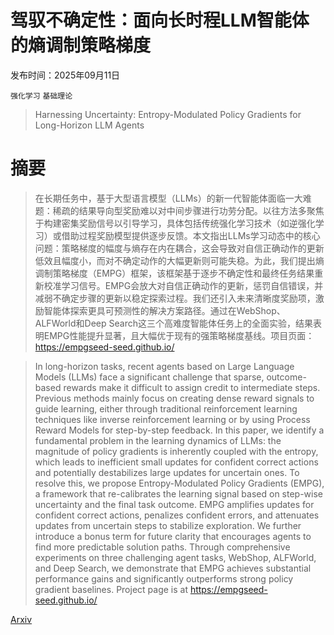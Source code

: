 # 驾驭不确定性：面向长时程LLM智能体的熵调制策略梯度

发布时间：2025年09月11日

`强化学习` `基础理论`

> Harnessing Uncertainty: Entropy-Modulated Policy Gradients for Long-Horizon LLM Agents

# 摘要

> 在长期任务中，基于大型语言模型（LLMs）的新一代智能体面临一大难题：稀疏的结果导向型奖励难以对中间步骤进行功劳分配。以往方法多聚焦于构建密集奖励信号以引导学习，具体包括传统强化学习技术（如逆强化学习）或借助过程奖励模型提供逐步反馈。本文指出LLMs学习动态中的核心问题：策略梯度的幅度与熵存在内在耦合，这会导致对自信正确动作的更新低效且幅度小，而对不确定动作的大幅更新则可能失稳。为此，我们提出熵调制策略梯度（EMPG）框架，该框架基于逐步不确定性和最终任务结果重新校准学习信号。EMPG会放大对自信正确动作的更新，惩罚自信错误，并减弱不确定步骤的更新以稳定探索过程。我们还引入未来清晰度奖励项，激励智能体探索更具可预测性的解决方案路径。通过在WebShop、ALFWorld和Deep Search这三个高难度智能体任务上的全面实验，结果表明EMPG性能提升显著，且大幅优于现有的强策略梯度基线。项目页面：https://empgseed-seed.github.io/

> In long-horizon tasks, recent agents based on Large Language Models (LLMs) face a significant challenge that sparse, outcome-based rewards make it difficult to assign credit to intermediate steps. Previous methods mainly focus on creating dense reward signals to guide learning, either through traditional reinforcement learning techniques like inverse reinforcement learning or by using Process Reward Models for step-by-step feedback. In this paper, we identify a fundamental problem in the learning dynamics of LLMs: the magnitude of policy gradients is inherently coupled with the entropy, which leads to inefficient small updates for confident correct actions and potentially destabilizes large updates for uncertain ones. To resolve this, we propose Entropy-Modulated Policy Gradients (EMPG), a framework that re-calibrates the learning signal based on step-wise uncertainty and the final task outcome. EMPG amplifies updates for confident correct actions, penalizes confident errors, and attenuates updates from uncertain steps to stabilize exploration. We further introduce a bonus term for future clarity that encourages agents to find more predictable solution paths. Through comprehensive experiments on three challenging agent tasks, WebShop, ALFWorld, and Deep Search, we demonstrate that EMPG achieves substantial performance gains and significantly outperforms strong policy gradient baselines. Project page is at https://empgseed-seed.github.io/

[Arxiv](https://arxiv.org/abs/2509.09265)